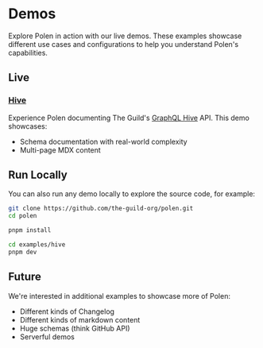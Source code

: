 # Demos

Explore Polen in action with our live demos. These examples showcase different use cases and configurations to help you understand Polen's capabilities.

## Live

### [Hive](https://the-guild-org.github.io/polen/demos/hive/)

Experience Polen documenting The Guild's [GraphQL Hive](https://graphql-hive.com) API. This demo showcases:

- Schema documentation with real-world complexity
- Multi-page MDX content

## Run Locally

You can also run any demo locally to explore the source code, for example:

```bash
git clone https://github.com/the-guild-org/polen.git
cd polen

pnpm install

cd examples/hive
pnpm dev
```

## Future

We're interested in additional examples to showcase more of Polen:

- Different kinds of Changelog
- Different kinds of markdown content
- Huge schemas (think GitHub API)
- Serverful demos
